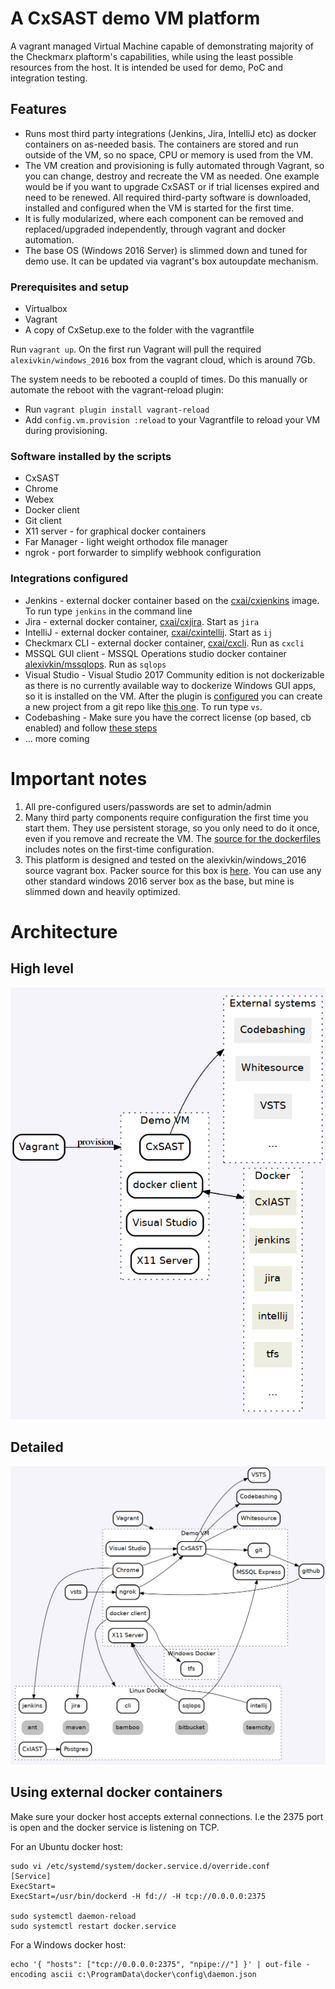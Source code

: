 # A CxSAST demo VM platform
A vagrant managed Virtual Machine capable of demonstrating majority of the Checkmarx plaftorm's capabilities, while using the least possible resources from the host. It is intended be used for demo, PoC and integration testing.

## Features
* Runs most third party integrations (Jenkins, Jira, IntelliJ etc) as docker containers on as-needed basis. The containers are stored and run outside of the VM, so no space, CPU or memory is used from the VM.
* The VM creation and provisioning is fully automated through Vagrant, so you can change, destroy and recreate the VM as needed. One example would be if you want to upgrade CxSAST or if trial licenses expired and need to be renewed. All required third-party software is downloaded, installed and configured when the VM is started for the first time.
* It is fully modularized, where each component can be removed and replaced/upgraded independently, through vagrant and docker automation.
* The base OS (Windows 2016 Server) is slimmed down and tuned for demo use. It can be updated via vagrant's box autoupdate mechanism.

### Prerequisites and setup
* Virtualbox
* Vagrant
* A copy of CxSetup.exe to the folder with the vagrantfile

Run `vagrant up`. On the first run Vagrant will pull the required `alexivkin/windows_2016` box from the vagrant cloud, which is around 7Gb.

The system needs to be rebooted a coupld of times. Do this manually or automate the reboot with the vagrant-reload plugin:
* Run `vagrant plugin install vagrant-reload`
* Add `config.vm.provision :reload` to your Vagrantfile to reload your VM during provisioning.

### Software installed by the scripts
* CxSAST
* Chrome
* Webex
* Docker client
* Git client
* X11 server - for graphical docker containers
* Far Manager - light weight orthodox file manager
* ngrok - port forwarder to simplify webhook configuration

### Integrations configured
* Jenkins - external docker container based on the [cxai/cxjenkins](https://hub.docker.com/r/cxai/cxjenkins/) image. To run type `jenkins` in the command line
* Jira - external docker container, [cxai/cxjira](https://hub.docker.com/r/cxai/cxjira/). Start as `jira`
* IntelliJ - external docker container, [cxai/cxintellij](https://hub.docker.com/r/cxai/intellij). Start as `ij`
* Checkmarx CLI - external docker container, [cxai/cxcli](https://hub.docker.com/r/cxai/cxcli). Run as `cxcli`
* MSSQL GUI client - MSSQL Operations studio docker container [alexivkin/mssqlops](https://hub.docker.com/r/alexivkin/mssqlops/). Run as `sqlops`
* Visual Studio - Visual Studio 2017 Community edition is not dockerizable as there is no currently available way to dockerize Windows GUI apps, so it is installed on the VM. After the plugin is  [configured](https://checkmarx.atlassian.net/wiki/spaces/KC/pages/126463827/Setting+Up+the+CxSAST+Visual+Studio+Plugin+v8.4.1+and+up) you can create a new project from a git repo like [this one](https://github.com/cxai/WebGoat.Net). To run type `vs`.
* Codebashing - Make sure you have the correct license (op based, cb enabled) and follow [these steps](https://checkmarx.atlassian.net/wiki/spaces/KC/pages/224952398/Enabling+Codebashing+Add-on+v8.5.0+and+up)
* ... more coming

# Important notes
1. All pre-configured users/passwords are set to admin/admin
2. Many third party components require configuration the first time you start them. They use persistent storage, so you only need to do it once, even if you remove and recreate the VM. The [source for the dockerfiles](https://github.com/alexivkin/Docker-CxIntegrations/) includes notes on the first-time configuration.
3. This platform is designed and tested on the alexivkin/windows_2016 source vagrant box. Packer source for this box is [here](https://github.com/alexivkin/windows_2016). You can use any other standard windows 2016 server box as the base,
but mine is slimmed down and heavily optimized.

# Architecture
## High level
![High level](assets/diagram001.png)

## Detailed
![Detailed](assets/diagram.png)

## Using external docker containers
Make sure your docker host accepts external connections. I.e the 2375 port is open and the docker service is listening on TCP.

For an Ubuntu docker host:
```
sudo vi /etc/systemd/system/docker.service.d/override.conf
[Service]
ExecStart=
ExecStart=/usr/bin/dockerd -H fd:// -H tcp://0.0.0.0:2375

sudo systemctl daemon-reload
sudo systemctl restart docker.service
```

For a Windows docker host:
```
echo '{ "hosts": ["tcp://0.0.0.0:2375", "npipe://"] }' | out-file -encoding ascii c:\ProgramData\docker\config\daemon.json
```
